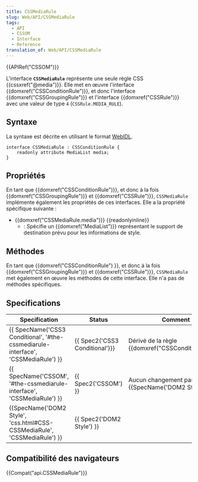 ```yaml
---
title: CSSMediaRule
slug: Web/API/CSSMediaRule
tags:
  - API
  - CSSOM
  - Interface
  - Reference
translation_of: Web/API/CSSMediaRule
---
```

{{APIRef("CSSOM")}}

L'interface **`CSSMediaRule`** représente une seule règle CSS {{cssxref("@media")}}. Elle met en œuvre l'interface {{domxref("CSSConditionRule")}}, et donc l'interface {{domxref("CSSGroupingRule")}} et l'interface {{domxref("CSSRule")}} avec une valeur de type `4` (`CSSRule.MEDIA_RULE`).

## Syntaxe

La syntaxe est décrite en utilisant le format [WebIDL](http://dev.w3.org/2006/webapi/WebIDL/).

```
interface CSSMediaRule : CSSConditionRule {
    readonly attribute MediaList media;
}
```

## Propriétés

En tant que {{domxref("CSSConditionRule")}}, et donc à la fois {{domxref("CSSGroupingRule")}} et {{domxref("CSSRule")}}, `CSSMediaRule` implémente également les propriétés de ces interfaces. Elle a la propriété spécifique suivante :

- {{domxref("CSSMediaRule.media")}} {{readonlyinline}}
  - : Spécifie un {{domxref("MediaList")}} représentant le support de destination prévu pour les informations de style.

## Méthodes

En tant que {{domxref("CSSConditionRule") }}, et donc à la fois {{domxref("CSSGroupingRule")}} et {{domxref("CSSRule")}}, `CSSMediaRule` met également en œuvre les méthodes de cette interface. Elle n'a pas de méthodes spécifiques.

## Specifications

| Specification                                                                                                | Status                                   | Comment                                                             |
| ------------------------------------------------------------------------------------------------------------ | ---------------------------------------- | ------------------------------------------------------------------- |
| {{ SpecName('CSS3 Conditional', '#the-cssmediarule-interface', 'CSSMediaRule') }} | {{ Spec2('CSS3 Conditional')}} | Dérivé de la règle  {{domxref("CSSConditionRule")}}.       |
| {{ SpecName('CSSOM', '#the-cssmediarule-interface', 'CSSMediaRule') }}                 | {{ Spec2('CSSOM') }}             | Aucun changement par rapport à {{SpecName('DOM2 Style')}} |
| {{SpecName('DOM2 Style', 'css.html#CSS-CSSMediaRule', 'CSSMediaRule') }}             | {{ Spec2('DOM2 Style') }}         |                                                                     |

## Compatibilité des navigateurs

{{Compat("api.CSSMediaRule")}}
